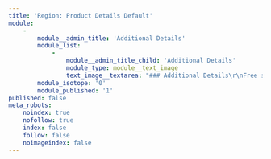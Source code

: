 ```yaml
---
title: 'Region: Product Details Default'
module:
    -
        module__admin_title: 'Additional Details'
        module_list:
            -
                module__admin_title_child: 'Additional Details'
                module_type: module__text_image
                text_image__textarea: "### Additional Details\r\nFree shipping on orders $49 or more, no coupon needed.\r\n\r\n<img src=\"/user/themes/bodigiti/images/accepted-payment-methods-300x34.png\" style=\"display: inline;\"/>"
        module_isotope: '0'
        module_published: '1'
published: false
meta_robots:
    noindex: true
    nofollow: true
    index: false
    follow: false
    noimageindex: false
---
```


